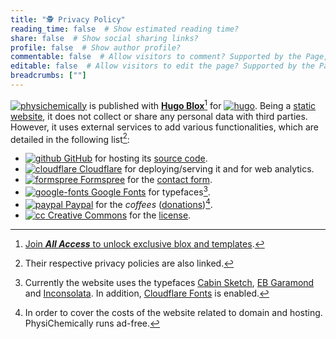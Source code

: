 ```yaml
---
title: "🕵️ Privacy Policy"
reading_time: false  # Show estimated reading time?
share: false  # Show social sharing links?
profile: false  # Show author profile?
commentable: false  # Allow visitors to comment? Supported by the Page, Post, and Docs content types.
editable: false  # Allow visitors to edit the page? Supported by the Page, Post, and Docs content types.
breadcrumbs: [""]
---
```


[<img draggable="false" class="icon" alt="physichemically" src="/icon/logo-physichemically.svg">](/) is published with [**Hugo Blox**](https://hugoblox.com?aff=K4VGj)[^1] for [<img draggable="false" class="icon" alt="hugo" src="/icon/hugo.svg">](https://gohugo.io). Being a [static website](https://en.wikipedia.org/wiki/Static_web_page), it does not collect or share any personal data with third parties. However, it uses external services to add various functionalities, which are detailed in the following list[^2]:

[^1]: <a href="https://hugoblox.com/sponsor/?aff=K4VGj">Join <strong><em>All Access</em></strong> to unlock exclusive blox and templates</a>.

[^2]: Their respective privacy policies are also linked.

- [<img draggable="false" class="icon" alt="github" src="/icon/github.svg"> GitHub](https://docs.github.com/en/github/site-policy/github-privacy-statement) for hosting its [source code](https://github.com/rodrigoalcarazdelaosa/fisiquimicamente).
- [<img draggable="false" class="icon" alt="cloudflare" src="/icon/cloudflare.svg"> Cloudflare](https://www.cloudflare.com/es-es/privacypolicy/) for deploying/serving it and for web analytics.
- [<img draggable="false" class="icon" alt="formspree" src="/icon/formspree.svg"> Formspree](https://formspree.io/legal/privacy-policy/) for the [contact form](/#contact).
- [<img draggable="false" class="icon" alt="google-fonts" src="/icon/google-fonts.svg"> Google Fonts](https://policies.google.com/privacy) for typefaces[^3].
- [<img draggable="false" class="icon" alt="paypal" src="/icon/paypal.svg"> Paypal](https://www.paypal.com/es/webapps/mpp/ua/privacy-full) for the *coffees* ([donations](/donations))[^4].
- [<img draggable="false" class="icon" alt="cc" src="/icon/cc.svg"> Creative Commons](https://creativecommons.org/privacy/) for the [license](/license).

[^3]: Currently the website uses the typefaces [Cabin Sketch](https://fonts.google.com/specimen/Cabin+Sketch), [EB Garamond](https://fonts.google.com/specimen/EB+Garamond) and [Inconsolata](https://fonts.google.com/specimen/Inconsolata). In addition, [Cloudflare Fonts](https://www.cloudflare.com/cloudflare-fonts/) is enabled.

[^4]: In order to cover the costs of the website related to domain and hosting. PhysiChemically runs ad-free.